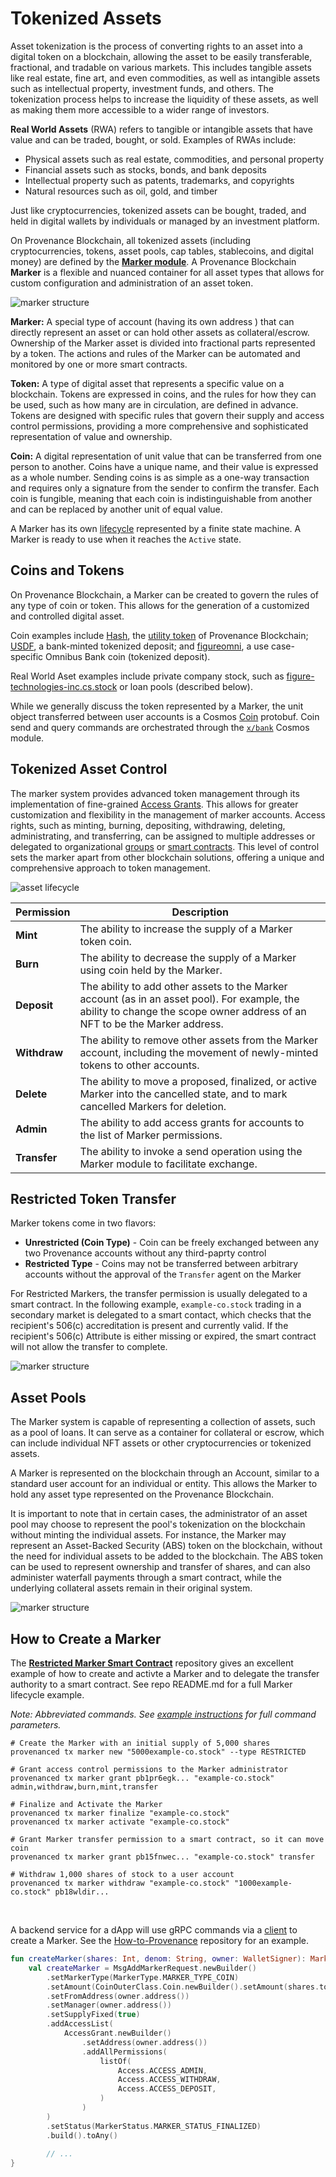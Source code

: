 # Tokenized Assets

Asset tokenization is the process of converting rights to an asset into a digital token on a blockchain, allowing the 
asset to be easily transferable, fractional, and tradable on various markets. This includes tangible assets like 
real estate, fine art, and even commodities, as well as intangible assets such as intellectual property, 
investment funds, and others. The tokenization process helps to increase the liquidity of these assets, as well as 
making them more accessible to a wider range of investors.

**Real World Assets** (RWA) refers to tangible or intangible assets that have value and can be traded, bought, or sold. 
Examples of RWAs include:

- Physical assets such as real estate, commodities, and personal property
- Financial assets such as stocks, bonds, and bank deposits
- Intellectual property such as patents, trademarks, and copyrights
- Natural resources such as oil, gold, and timber

Just like cryptocurrencies, tokenized assets can be bought, traded, and held in digital wallets by individuals or managed by an investment platform.

On Provenance Blockchain, all tokenized assets (including cryptocurrencies, tokens, asset pools, cap tables, 
stablecoins, and digital money) are defined by the [**Marker module**](/docs/pb/modules/marker-module).
A Provenance Blockchain **Marker** is a flexible and nuanced container for all asset types that allows for 
custom configuration and administration of an asset token.

![marker structure](/img/learn/asset-lifecycle/marker-token-coin.png)


**Marker:** A special type of account (having its own address ) that can directly represent an asset or can hold other assets as 
collateral/escrow. Ownership of the Marker asset is divided into fractional parts represented by a token. The actions and 
rules of the Marker can be automated and monitored by one or more smart contracts.

**Token:** A type of digital asset that represents a specific value on a blockchain. Tokens are expressed in coins,
and the rules for how they can be used, such as how many are in circulation, are defined in advance. 
Tokens are designed with specific rules that govern their supply and access control permissions,
providing a more comprehensive and sophisticated representation of value and ownership.


**Coin:** A digital representation of unit value that can be transferred from one person to another. Coins have a unique 
name, and their value is expressed as a whole number. Sending coins is as simple as a one-way transaction and requires 
only a signature from the sender to confirm the transfer. Each coin is fungible, meaning that each coin is 
indistinguishable from another and can be replaced by another unit of equal value.

A Marker has its own [lifecycle](https://docs.provenance.io/modules/marker-module#state-transitions) represented by a 
finite state machine. A Marker is ready to use when it reaches the `Active` state.

## Coins and Tokens
On Provenance Blockchain, a Marker can be created to govern the rules of any type of coin or token. 
This allows for the generation of a customized and controlled digital asset.

Coin examples include [Hash](https://explorer.provenance.io/asset/nhash), the [utility token](https://docs.provenance.io/ecosystem/financial-services-blockchain/token-economics#provenance-fees-and-hash)
of Provenance Blockchain; [USDF](https://www.usdfconsortium.com/), a bank-minted tokenized deposit; and [figureomni](https://explorer.provenance.io/asset/cfigureomni),
a use case-specific Omnibus Bank coin (tokenized deposit).

Real World Aset examples include private company stock, such as 
[figure-technologies-inc.cs.stock](https://explorer.provenance.io/asset/figure-technologies-inc.cs.stock) or loan
pools (described below).

While we generally discuss the token represented by a Marker, the unit object transferred between user accounts is a 
Cosmos [Coin](https://buf.build/cosmos/cosmos-sdk/docs/main:cosmos.base.v1beta1#cosmos.base.v1beta1.Coin
) protobuf. Coin send and query commands are orchestrated through the 
[`x/bank`](https://buf.build/cosmos/cosmos-sdk/docs/main:cosmos.bank.v1beta1) Cosmos module.

## Tokenized Asset Control

The marker system provides advanced token management through its implementation of fine-grained [Access Grants](https://docs.provenance.io/modules/marker-module#access-grants). 
This allows for greater customization and flexibility in the management of marker accounts. 
Access rights, such as minting, burning, depositing, withdrawing, deleting, administrating, and transferring, 
can be assigned to multiple addresses or delegated to organizational 
[groups](https://docs.cosmos.network/v0.46/modules/group/) or 
[smart contracts](https://github.com/FigureTechnologies/restricted-marker-transfer-smart-contract). 
This level of control sets the marker apart from other blockchain solutions, 
offering a unique and comprehensive approach to token management.

![asset lifecycle](/img/learn/asset-lifecycle/marker-permissions.png)


| Permission | Description |
| ---------- | ----------- |
| **Mint** | The ability to increase the supply of a Marker token coin. |
| **Burn** | The ability to decrease the supply of a Marker using coin held by the Marker. |
| **Deposit** | The ability to add other assets to the Marker account (as in an asset pool). For example, the ability to change the scope owner address of an NFT to be the Marker address. |
| **Withdraw** | The ability to remove other assets from the Marker account, including the movement of newly-minted tokens to other accounts. |
| **Delete** | The ability to move a proposed, finalized, or active Marker into the cancelled state, and to mark cancelled Markers for deletion. |
| **Admin** | The ability to add access grants for accounts to the list of Marker permissions. |
| **Transfer** | The ability to invoke a send operation using the Marker module to facilitate exchange. |


## Restricted Token Transfer

Marker tokens come in two flavors:

- **Unrestricted (Coin Type)** - Coin can be freely exchanged between any two Provenance accounts without any third-paprty control
- **Restricted Type** - Coins may not be transferred between arbitrary accounts without the approval of the `Transfer` agent on the Marker

For Restricted Markers, the transfer permission is usually delegated to a smart contract. In the following example,
`example-co.stock` trading in a secondary market is delegated to a smart contact, which checks that the recipient's
506\(c\) accreditation is present and currently valid. If the recipient's 506\(c\) Attribute is either missing or expired,
the smart contract will not allow the transfer to complete.

![marker structure](/img/learn/asset-lifecycle/marker-transfer-approval.png)

## Asset Pools
The Marker system is capable of representing a collection of assets, such as a pool of loans. It can serve as a 
container for collateral or escrow, which can include individual NFT assets or other cryptocurrencies or tokenized
assets.

A Marker is represented on the blockchain through an Account, similar to a standard user account for an 
individual or entity. This allows the Marker to hold any asset type represented on the Provenance Blockchain.

It is important to note that in certain cases, the administrator of an asset pool may choose to represent the 
pool's tokenization on the blockchain without minting the individual assets. For instance, the Marker may represent an 
Asset-Backed Security (ABS) token on the blockchain, without the need for individual assets to be added to the 
blockchain. The ABS token can be used to represent ownership and transfer of shares, and can also administer 
waterfall payments through a smart contract, while the underlying collateral assets remain in their original system.

![marker structure](/img/learn/asset-lifecycle/loan-pool.png)


## How to Create a Marker

The [**Restricted Marker Smart Contract**](https://github.com/FigureTechnologies/restricted-marker-transfer-smart-contract)
repository gives an excellent example of how to create and activte a Marker and to delegate the transfer authority to a 
smart contract. See repo README.md for a full Marker lifecycle example.

_Note: Abbreviated commands. See [example instructions](https://github.com/FigureTechnologies/restricted-marker-transfer-smart-contract#marker-creation) 
for full command parameters._

```shell title="Command Line Example - Create a Restricted Marker"
# Create the Marker with an initial supply of 5,000 shares
provenanced tx marker new "5000example-co.stock" --type RESTRICTED

# Grant access control permissions to the Marker administrator
provenanced tx marker grant pb1pr6egk... "example-co.stock" admin,withdraw,burn,mint,transfer

# Finalize and Activate the Marker
provenanced tx marker finalize "example-co.stock"
provenanced tx marker activate "example-co.stock"

# Grant Marker transfer permission to a smart contract, so it can move coin
provenanced tx marker grant pb15fnwec... "example-co.stock" transfer

# Withdraw 1,000 shares of stock to a user account
provenanced tx marker withdraw "example-co.stock" "1000example-co.stock" pb18wldir...

```
<br/>

A backend service for a dApp will use gRPC commands via a [client](/docs/build/clients) to create a Marker. See the 
[How-to-Provenance](https://github.com/provenance-io/how-to-provenance/blob/main/bilateral-trade-example/examples/kotlin/scope-exchange/src/main/kotlin/MarkerCreator.kt) repository for an example.

```kotlin title="Kotlin Example - Create a Unrestricted (Coin) Marker in a Finalized state"
fun createMarker(shares: Int, denom: String, owner: WalletSigner): MarkerAccount {
    val createMarker = MsgAddMarkerRequest.newBuilder()
        .setMarkerType(MarkerType.MARKER_TYPE_COIN)
        .setAmount(CoinOuterClass.Coin.newBuilder().setAmount(shares.toString()).setDenom(denom))
        .setFromAddress(owner.address())
        .setManager(owner.address())
        .setSupplyFixed(true)
        .addAccessList(
            AccessGrant.newBuilder()
                .setAddress(owner.address())
                .addAllPermissions(
                    listOf(
                        Access.ACCESS_ADMIN,
                        Access.ACCESS_WITHDRAW,
                        Access.ACCESS_DEPOSIT,
                    )
                )
        )
        .setStatus(MarkerStatus.MARKER_STATUS_FINALIZED)
        .build().toAny()
        
        // ...
}
```

